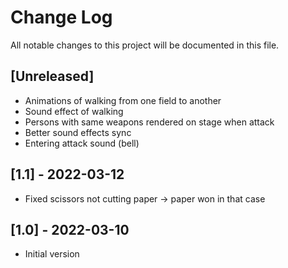 # Change Log
All notable changes to this project will be documented in this file.

## [Unreleased]
- Animations of walking from one field to another
- Sound effect of walking
- Persons with same weapons rendered on stage when attack
- Better sound effects sync
- Entering attack sound (bell)

## [1.1] - 2022-03-12
- Fixed scissors not cutting paper -> paper won in that case

## [1.0] - 2022-03-10
- Initial version
